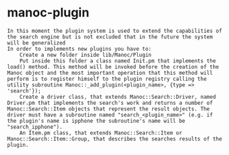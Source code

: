 manoc-plugin
============


    In this moment the plugin system is used to extend the capabilities of the search engine but is not excluded that in the future the system will be generalized
    In order to implements new plugins you have to:
        Create a new folder inside lib/Manoc/Plugin
        Put inside this folder a class named Init.pm that implements the load() method. This method will be invoked before the creation of the Manoc object and the most important operation that this method will perform is to register himself to the plugin registry calling the utility subroutine Manoc::_add_plugin(<plugin_name>, {type => 'search'});
        Create a driver class, that extends Manoc::Search::Driver, named Driver.pm that implements the search's work and returns a number of Manoc::Search::Item objects that represent the result objects. The driver must have a subroutine named "search_<plugin_name>" (e.g. if the plugin's name is ipphone the subroutine's name will be "search_ipphone").
        An Item.pm class, that extends Manoc::Search::Item or Manoc::Search::Item::Group, that describes the searches results of the plugin.

